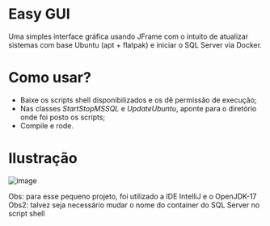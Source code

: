 # Easy GUI
Uma simples interface gráfica usando JFrame com o intuito de atualizar sistemas com base Ubuntu (apt + flatpak) e iniciar o SQL Server via Docker.

# Como usar?
- Baixe os scripts shell disponibilizados e os dê permissão de execução;
- Nas classes _StartStopMSSQL_ e _UpdateUbuntu_, aponte para o diretório onde foi posto os scripts;
- Compile e rode.

# Ilustração
![image](https://user-images.githubusercontent.com/73988556/178170568-9fe2cb48-b413-4a72-94bc-cfb8f9ece20b.png)

Obs: para esse pequeno projeto, foi utilizado a IDE IntelliJ e o OpenJDK-17
Obs2: talvez seja necessário mudar o nome do container do SQL Server no script shell
